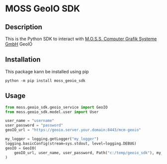 # MOSS GeoIO SDK

## Description

This is the Python SDK to interact with [M.O.S.S. Computer Grafik Systeme GmbH](https://www.moss.de/wega/) GeoIO

## Installation

This package kann be installed using pip

```shell
python -m pip install moss_geoio_sdk
```

## Usage

```python
from moss.geoio_sdk.geoio_service import GeoIO
from moss.geoio_sdk.model.user import User

user_name = "username"
user_password = "password"
geoIO_url = "https://geoio.server.your.domain:8443/mcm-geoio"

my_logger = logging.getLogger("my_logger")
logging.basicConfig(stream=sys.stdout, level=logging.DEBUG)
geoIO = GeoIO(
    geoIO_url, user_name, user_password, Path("c:/temp/geoio_sdk"), my_logger
)
```
